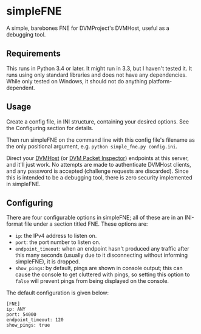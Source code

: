 # simpleFNE
A simple, barebones FNE for DVMProject's DVMHost, useful as a debugging tool. 

## Requirements
This runs in Python 3.4 or later. It might run in 3.3, but I haven't tested it. It runs using only standard libraries and does not have any dependencies. While only tested on Windows, it should not do anything platform-dependent. 

## Usage
Create a config file, in INI structure, containing your desired options. See the Configuring section for details. 

Then run simpleFNE on the command line with this config file's filename as the only positional argument, e.g. `python simple_fne.py config.ini`. 

Direct your [DVMHost](https://github.com/dvmproject/dvmhost) (or [DVM Packet Inspector](https://github.com/CVSoft/dvm_packet_inspector)) endpoints at this server, and it'll just work. No attempts are made to authenticate DVMHost clients, and any password is accepted (challenge requests are discarded). Since this is intended to be a debugging tool, there is zero security implemented in simpleFNE. 

## Configuring
There are four configurable options in simpleFNE; all of these are in an INI-format file under a section titled FNE. These options are:
* `ip`: the IPv4 address to listen on. 
* `port`: the port number to listen on. 
* `endpoint_timeout`: when an endpoint hasn't produced any traffic after this many seconds (usually due to it disconnecting without informing simpleFNE), it is dropped. 
* `show_pings`: by default, pings are shown in console output; this can cause the console to get cluttered with pings, so setting this option to `false` will prevent pings from being displayed on the console. 

The default configuration is given below:
```
[FNE]
ip: ANY
port: 54000
endpoint_timeout: 120
show_pings: true
```
